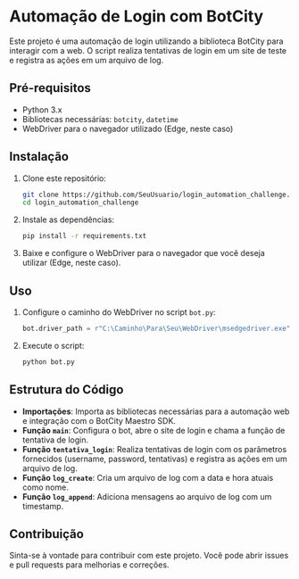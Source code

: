 # Automação de Login com BotCity

Este projeto é uma automação de login utilizando a biblioteca BotCity para interagir com a web. O script realiza tentativas de login em um site de teste e registra as ações em um arquivo de log.

## Pré-requisitos

- Python 3.x
- Bibliotecas necessárias: `botcity`, `datetime`
- WebDriver para o navegador utilizado (Edge, neste caso)

## Instalação

1. Clone este repositório:
    ```bash
    git clone https://github.com/SeuUsuario/login_automation_challenge.git
    cd login_automation_challenge
    ```

2. Instale as dependências:
    ```bash
    pip install -r requirements.txt
    ```

3. Baixe e configure o WebDriver para o navegador que você deseja utilizar (Edge, neste caso).

## Uso

1. Configure o caminho do WebDriver no script `bot.py`:
    ```python
    bot.driver_path = r"C:\Caminho\Para\Seu\WebDriver\msedgedriver.exe"
    ```

2. Execute o script:
    ```bash
    python bot.py
    ```

## Estrutura do Código

- **Importações**: Importa as bibliotecas necessárias para a automação web e integração com o BotCity Maestro SDK.
- **Função `main`**: Configura o bot, abre o site de login e chama a função de tentativa de login.
- **Função `tentativa_login`**: Realiza tentativas de login com os parâmetros fornecidos (username, password, tentativas) e registra as ações em um arquivo de log.
- **Função `log_create`**: Cria um arquivo de log com a data e hora atuais como nome.
- **Função `log_append`**: Adiciona mensagens ao arquivo de log com um timestamp.

## Contribuição

Sinta-se à vontade para contribuir com este projeto. Você pode abrir issues e pull requests para melhorias e correções.
